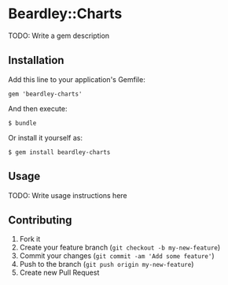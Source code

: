 # Beardley::Charts

TODO: Write a gem description

## Installation

Add this line to your application's Gemfile:

    gem 'beardley-charts'

And then execute:

    $ bundle

Or install it yourself as:

    $ gem install beardley-charts

## Usage

TODO: Write usage instructions here

## Contributing

1. Fork it
2. Create your feature branch (`git checkout -b my-new-feature`)
3. Commit your changes (`git commit -am 'Add some feature'`)
4. Push to the branch (`git push origin my-new-feature`)
5. Create new Pull Request
